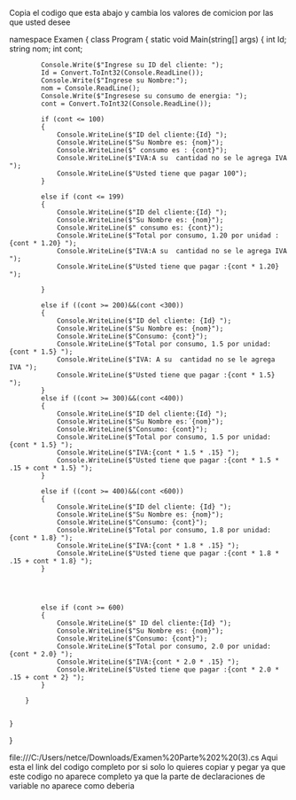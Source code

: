 Copia el codigo que esta abajo y cambia los valores de comicion por las que usted desee 


namespace Examen
{
    class Program
    {
        static void Main(string[] args)
        {
            int Id;
            string nom;
            int cont;

            Console.Write($"Ingrese su ID del cliente: ");
            Id = Convert.ToInt32(Console.ReadLine());
            Console.Write($"Ingrese su Nombre:");
            nom = Console.ReadLine();
            Console.Write($"Ingresese su consumo de energia: ");
            cont = Convert.ToInt32(Console.ReadLine());

            if (cont <= 100)
            {
                Console.WriteLine($"ID del cliente:{Id} ");
                Console.WriteLine($"Su Nombre es: {nom}");
                Console.WriteLine($" consumo es : {cont}");
                Console.WriteLine($"IVA:A su  cantidad no se le agrega IVA ");
                Console.WriteLine($"Usted tiene que pagar 100");
            }

            else if (cont <= 199)
            {
                Console.WriteLine($"ID del cliente:{Id} ");
                Console.WriteLine($"Su Nombre es: {nom}");
                Console.WriteLine($" consumo es: {cont}");
                Console.WriteLine($"Total por consumo, 1.20 por unidad :{cont * 1.20} ");
                Console.WriteLine($"IVA:A su  cantidad no se le agrega IVA ");
                Console.WriteLine($"Usted tiene que pagar :{cont * 1.20} ");

            }

            else if ((cont >= 200)&&(cont <300))
            {
                Console.WriteLine($"ID del cliente: {Id} ");
                Console.WriteLine($"Su Nombre es: {nom}");
                Console.WriteLine($"Consumo: {cont}");
                Console.WriteLine($"Total por consumo, 1.5 por unidad:{cont * 1.5} ");
                Console.WriteLine($"IVA: A su  cantidad no se le agrega IVA ");
                Console.WriteLine($"Usted tiene que pagar :{cont * 1.5} ");
            }
            else if ((cont >= 300)&&(cont <400))
            {
                Console.WriteLine($"ID del cliente:{Id} ");
                Console.WriteLine($"Su Nombre es:´{nom}");
                Console.WriteLine($"Consumo: {cont}");
                Console.WriteLine($"Total por consumo, 1.5 por unidad:{cont * 1.5} ");
                Console.WriteLine($"IVA:{cont * 1.5 * .15} ");
                Console.WriteLine($"Usted tiene que pagar :{cont * 1.5 * .15 + cont * 1.5} ");
            }

            else if ((cont >= 400)&&(cont <600))
            {
                Console.WriteLine($"ID del cliente: {Id} ");
                Console.WriteLine($"Su Nombre es: {nom}");
                Console.WriteLine($"Consumo: {cont}");
                Console.WriteLine($"Total por consumo, 1.8 por unidad:{cont * 1.8} ");
                Console.WriteLine($"IVA:{cont * 1.8 * .15} ");
                Console.WriteLine($"Usted tiene que pagar :{cont * 1.8 * .15 + cont * 1.8} ");
            }
           
        
         
            
            else if (cont >= 600)
            {
                Console.WriteLine($" ID del cliente:{Id} ");
                Console.WriteLine($"Su Nombre es: {nom}");
                Console.WriteLine($"Consumo: {cont}");
                Console.WriteLine($"Total por consumo, 2.0 por unidad:{cont * 2.0} ");
                Console.WriteLine($"IVA:{cont * 2.0 * .15} ");
                Console.WriteLine($"Usted tiene que pagar :{cont * 2.0 * .15 + cont * 2} ");
            }

        }


    }
}

file:///C:/Users/netce/Downloads/Examen%20Parte%202%20(3).cs    Aqui esta el link del codigo completo por si solo lo quieres copiar y pegar ya que este codigo no aparece completo ya que la parte de declaraciones de variable no aparece como deberia 
